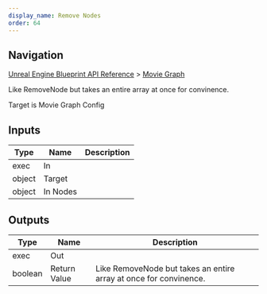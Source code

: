 ```yaml
---
display_name: Remove Nodes
order: 64
---
```

## Navigation

[Unreal Engine Blueprint API Reference](https://dev.epicgames.com/documentation/en-us/unreal-engine/BlueprintAPI) > [Movie Graph](https://dev.epicgames.com/documentation/en-us/unreal-engine/BlueprintAPI/MovieGraph)

Like RemoveNode but takes an entire array at once for convinence.

Target is Movie Graph Config

## Inputs

| Type | Name | Description |
| --- | --- | --- |
| exec | In |  |
| object | Target |  |
| object | In Nodes |  |

## Outputs

| Type | Name | Description |
| --- | --- | --- |
| exec | Out |  |
| boolean | Return Value | Like RemoveNode but takes an entire array at once for convinence. |
